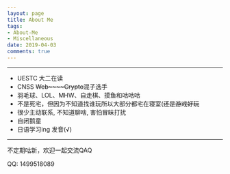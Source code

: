 ```yaml
---
layout: page
title: About Me
tags: 
- About-Me
- Miscellaneous
date: 2019-04-03
comments: true
---
```


---

* UESTC 大二在读
* CNSS ~~Web~~~~Crypto~~混子选手
* 羽毛球、LOL、MHW、自走棋、摸鱼和咕咕咕
* 不是死宅，但因为不知道找谁玩所以大部分都宅在寝室(~~还是游戏好玩~~
* 很少主动联系, 不知道聊啥, 害怕冒昧打扰
* 自闭鹅童
* 日语学习ing 发音(√)

---

不定期咕新，欢迎一起交流QAQ

QQ: 1499518089